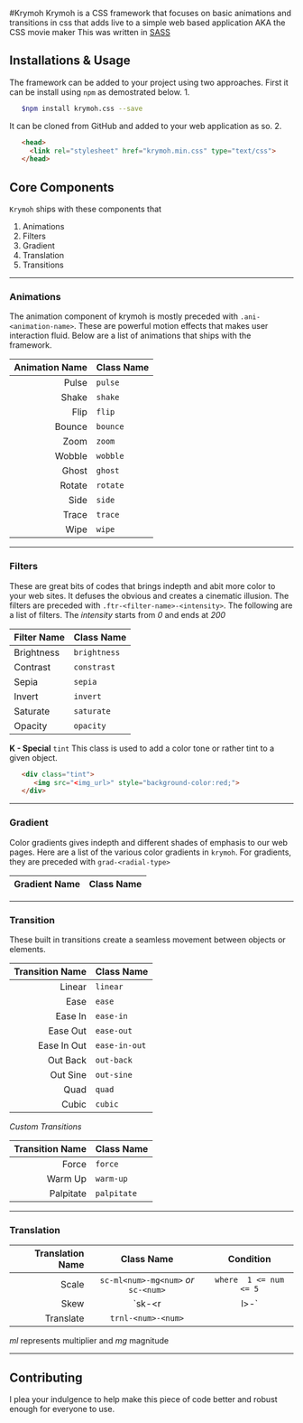 #Krymoh
Krymoh is a CSS framework that focuses on basic animations and transitions in css that adds live to a simple web based application AKA the CSS movie maker This was written in [SASS](www.sacc.com)


## Installations & Usage
The framework can be added to your project using two approaches. First it can be install using `npm` as 
demostrated below.
1. 
   ```bash
      $npm install krymoh.css --save
   ```

It can be cloned from GitHub and added to your web application as so.
2. 
   ```html 
      <head>
        <link rel="stylesheet" href="krymoh.min.css" type="text/css">
      </head>
   ```


## Core Components 
`Krymoh` ships with these components that 
1. Animations
2. Filters
3. Gradient
4. Translation
5. Transitions

***

### Animations
The animation component of krymoh is mostly preceded with `.ani-<animation-name>`. These are powerful motion effects that makes user interaction fluid.
Below are a list of animations that ships with the framework.

| Animation Name | Class Name   |
| -------------: | :----------- | 
| Pulse | `pulse` |
| Shake | `shake` |
| Flip | `flip` |
| Bounce | `bounce` |
| Zoom | `zoom` |
| Wobble | `wobble` |
| Ghost | `ghost` |
| Rotate | `rotate` |
| Side | `side` |
| Trace | `trace` |
| Wipe | `wipe` |

***

### Filters
These are great bits of codes that brings indepth and abit more color to your web sites. It defuses the obvious and creates a cinematic illusion. The filters are preceded with `.ftr-<filter-name>-<intensity>`. The following are a list of filters. The *intensity* starts from _0_ and ends at _200_

| Filter Name  | Class Name |
| -----------  | ---------- |
| Brightness   | `brightness` |
| Contrast     |  `constrast` |
| Sepia        | `sepia` |
| Invert       | `invert`|
| Saturate | `saturate`|
| Opacity | `opacity` |


__K - Special__
`tint` This class is used to add a color tone or rather tint to a given object.
```html
   <div class="tint">
      <img src="<img_url>" style="background-color:red;">
   </div>
```

***

### Gradient
Color gradients gives indepth and different shades of emphasis to our web pages. Here are a list of the various color gradients in `krymoh`. For gradients, they are preceded with `grad-<radial-type>`

| Gradient Name | Class Name |
| ------------: | :--------- |


***

### Transition
These built in transitions create a seamless movement between objects or elements.

| Transition Name | Class Name |
| --------------: | :--------- | 
| Linear | `linear` |
| Ease | `ease` |
| Ease In | `ease-in`|
| Ease Out |  `ease-out` |      
| Ease In Out | `ease-in-out` |
| Out Back | `out-back` |
| Out Sine | `out-sine` |
| Quad | `quad` |
| Cubic | `cubic` |


*Custom Transitions*

| Transition Name | Class Name |
| --------------: | :--------- |
| Force | `force` |
| Warm Up | `warm-up` |
| Palpitate | `palpitate` |

***


### Translation

| Translation Name | Class Name | Condition |
| ---------------: | :--------: | :-------: |
| Scale | `sc-ml<num>-mg<num>` *or* `sc-<num>` | `where  1 <= num <= 5`  |
| Skew | `sk-<r|l>-<num>` | `where num =`|
| Translate | `trnl-<num>-<num>` |

*ml* represents multiplier and *mg* magnitude

***


## Contributing
I plea your indulgence to help make this piece of code better and robust enough for everyone to use.

